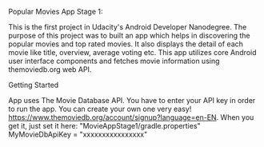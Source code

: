 Popular Movies App Stage 1:

This is the first project in Udacity's Android Developer Nanodegree. The purpose of this project was to built an app which helps in discovering the popular movies and top rated movies. It also displays the detail of each movie like title, overview, average voting etc. This app utilizes core Android user interface components and fetches movie information using themoviedb.org web API.


Getting Started

App uses The Movie Database API. You have to enter your API key in order to run the app. You can create your own one very easy! https://www.themoviedb.org/account/signup?language=en-EN. When you get it, just set it here: "MovieAppStage1/gradle.properties"
MyMovieDbApiKey = "xxxxxxxxxxxxxxxx"
